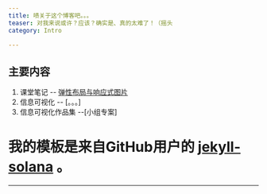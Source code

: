 ```yaml
---
title: 啧关于这个博客吧。。。
teaser: 对我来说或许？应该？确实是、真的太难了！（摇头
category: Intro

---
```

## 主要内容

1. 课堂笔记 -- [弹性布局与响应式图片][note1]
2. 信息可视化 -- [。。。]
3. 信息可视化作品集 --[小组专案] 


# 我的模板是来自GitHub用户的 [jekyll-solana][kds] 。

---

[^1]:
    Such as footnotes.

[note1]:https://929384921.github.io/929384921.github.io/posts/2018-01-03-Note-%E5%BC%B9%E6%80%A7
[kd]: http://kramdown.gettalong.org/
[rd]: https://github.com/davidfstr/rdiscount
[rc]: https://github.com/vmg/redcarpet
[kds]: https://github.com/rlue/jekyll-solana
